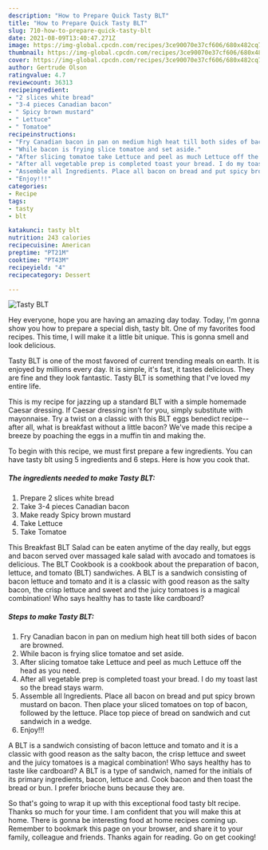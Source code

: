```yaml
---
description: "How to Prepare Quick Tasty BLT"
title: "How to Prepare Quick Tasty BLT"
slug: 710-how-to-prepare-quick-tasty-blt
date: 2021-08-09T13:40:47.271Z
image: https://img-global.cpcdn.com/recipes/3ce90070e37cf606/680x482cq70/tasty-blt-recipe-main-photo.jpg
thumbnail: https://img-global.cpcdn.com/recipes/3ce90070e37cf606/680x482cq70/tasty-blt-recipe-main-photo.jpg
cover: https://img-global.cpcdn.com/recipes/3ce90070e37cf606/680x482cq70/tasty-blt-recipe-main-photo.jpg
author: Gertrude Olson
ratingvalue: 4.7
reviewcount: 36313
recipeingredient:
- "2 slices white bread"
- "3-4 pieces Canadian bacon"
- " Spicy brown mustard"
- " Lettuce"
- " Tomatoe"
recipeinstructions:
- "Fry Canadian bacon in pan on medium high heat till both sides of bacon are browned."
- "While bacon is frying slice tomatoe and set aside."
- "After slicing tomatoe take Lettuce and peel as much Lettuce off the head as you need."
- "After all vegetable prep is completed toast your bread. I do my toast last so the bread stays warm."
- "Assemble all Ingredients. Place all bacon on bread and put spicy brown mustard on bacon. Then place your sliced tomatoes on top of bacon, followed by the lettuce. Place top piece of bread on sandwich and cut sandwich in a wedge."
- "Enjoy!!!"
categories:
- Recipe
tags:
- tasty
- blt

katakunci: tasty blt 
nutrition: 243 calories
recipecuisine: American
preptime: "PT21M"
cooktime: "PT43M"
recipeyield: "4"
recipecategory: Dessert

---
```



![Tasty BLT](https://img-global.cpcdn.com/recipes/3ce90070e37cf606/680x482cq70/tasty-blt-recipe-main-photo.jpg)

Hey everyone, hope you are having an amazing day today. Today, I'm gonna show you how to prepare a special dish, tasty blt. One of my favorites food recipes. This time, I will make it a little bit unique. This is gonna smell and look delicious.

Tasty BLT is one of the most favored of current trending meals on earth. It is enjoyed by millions every day. It is simple, it's fast, it tastes delicious. They are fine and they look fantastic. Tasty BLT is something that I've loved my entire life.

This is my recipe for jazzing up a standard BLT with a simple homemade Caesar dressing. If Caesar dressing isn&#39;t for you, simply substitute with mayonnaise. Try a twist on a classic with this BLT eggs benedict recipe--after all, what is breakfast without a little bacon? We&#39;ve made this recipe a breeze by poaching the eggs in a muffin tin and making the.


To begin with this recipe, we must first prepare a few ingredients. You can have tasty blt using 5 ingredients and 6 steps. Here is how you cook that.

<!--inarticleads1-->

##### The ingredients needed to make Tasty BLT:

1. Prepare 2 slices white bread
1. Take 3-4 pieces Canadian bacon
1. Make ready  Spicy brown mustard
1. Take  Lettuce
1. Take  Tomatoe


This Breakfast BLT Salad can be eaten anytime of the day really, but eggs and bacon served over massaged kale salad with avocado and tomatoes is delicious. The BLT Cookbook is a cookbook about the preparation of bacon, lettuce, and tomato (BLT) sandwiches. A BLT is a sandwich consisting of bacon lettuce and tomato and it is a classic with good reason as the salty bacon, the crisp lettuce and sweet and the juicy tomatoes is a magical combination! Who says healthy has to taste like cardboard? 

<!--inarticleads2-->

##### Steps to make Tasty BLT:

1. Fry Canadian bacon in pan on medium high heat till both sides of bacon are browned.
1. While bacon is frying slice tomatoe and set aside.
1. After slicing tomatoe take Lettuce and peel as much Lettuce off the head as you need.
1. After all vegetable prep is completed toast your bread. I do my toast last so the bread stays warm.
1. Assemble all Ingredients. Place all bacon on bread and put spicy brown mustard on bacon. Then place your sliced tomatoes on top of bacon, followed by the lettuce. Place top piece of bread on sandwich and cut sandwich in a wedge.
1. Enjoy!!!


A BLT is a sandwich consisting of bacon lettuce and tomato and it is a classic with good reason as the salty bacon, the crisp lettuce and sweet and the juicy tomatoes is a magical combination! Who says healthy has to taste like cardboard? A BLT is a type of sandwich, named for the initials of its primary ingredients, bacon, lettuce and. Cook bacon and then toast the bread or bun. I prefer brioche buns because they are. 

So that's going to wrap it up with this exceptional food tasty blt recipe. Thanks so much for your time. I am confident that you will make this at home. There is gonna be interesting food at home recipes coming up. Remember to bookmark this page on your browser, and share it to your family, colleague and friends. Thanks again for reading. Go on get cooking!
